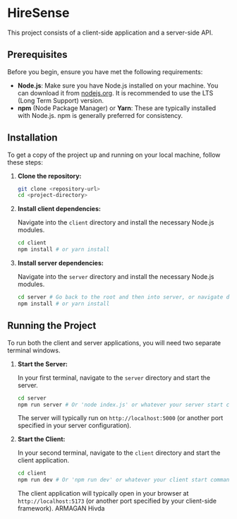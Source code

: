 # HireSense

This project consists of a client-side application and a server-side API.

## Prerequisites

Before you begin, ensure you have met the following requirements:

* **Node.js**: Make sure you have Node.js installed on your machine. You can download it from [nodejs.org](https://nodejs.org/). It is recommended to use the LTS (Long Term Support) version.
* **npm** (Node Package Manager) or **Yarn**: These are typically installed with Node.js. npm is generally preferred for consistency.

## Installation

To get a copy of the project up and running on your local machine, follow these steps:

1.  **Clone the repository:**

    ```bash
    git clone <repository-url>
    cd <project-directory>
    ```

2.  **Install client dependencies:**

    Navigate into the `client` directory and install the necessary Node.js modules.

    ```bash
    cd client
    npm install # or yarn install
    ```

3.  **Install server dependencies:**

    Navigate into the `server` directory and install the necessary Node.js modules.

    ```bash
    cd server # Go back to the root and then into server, or navigate directly
    npm install # or yarn install
    ```

## Running the Project

To run both the client and server applications, you will need two separate terminal windows.

1.  **Start the Server:**

    In your first terminal, navigate to the `server` directory and start the server.

    ```bash
    cd server
    npm run server # Or 'node index.js' or whatever your server start command is
    ```
    The server will typically run on `http://localhost:5000` (or another port specified in your server configuration).

2.  **Start the Client:**

    In your second terminal, navigate to the `client` directory and start the client application.

    ```bash
    cd client
    npm run dev # Or 'npm run dev' or whatever your client start command is
    ```
    The client application will typically open in your browser at `http://localhost:5173` (or another port specified by your client-side framework). 
ARMAGAN Hivda

